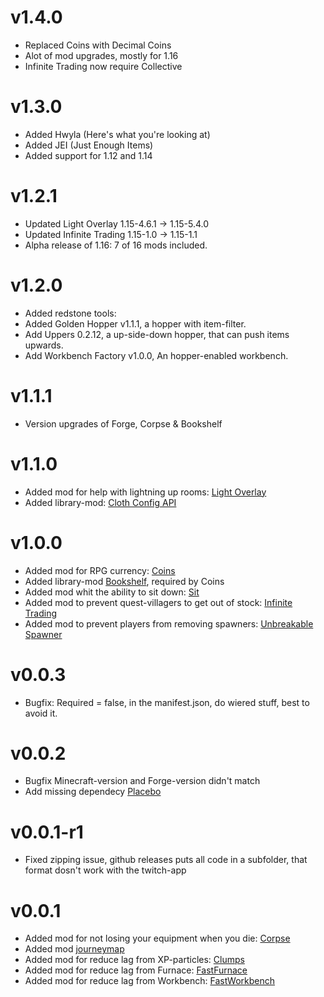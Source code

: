 v1.4.0
=======
* Replaced Coins with Decimal Coins
* Alot of mod upgrades, mostly for 1.16
* Infinite Trading now require Collective

v1.3.0
========
* Added Hwyla (Here's what you're looking at)
* Added JEI (Just Enough Items)
* Added support for 1.12 and 1.14

v1.2.1
=========
* Updated Light Overlay 1.15-4.6.1 -> 1.15-5.4.0
* Updated Infinite Trading 1.15-1.0 -> 1.15-1.1
* Alpha release of 1.16: 7 of 16 mods included.

v1.2.0
=========
* Added redstone tools:
* Added Golden Hopper v1.1.1, a hopper with item-filter.
* Add Uppers 0.2.12, a up-side-down hopper, that can push items upwards.
* Add Workbench Factory v1.0.0, An hopper-enabled workbench.

v1.1.1
=========
* Version upgrades of Forge, Corpse & Bookshelf

v1.1.0
=========
* Added mod for help with lightning up rooms: [Light Overlay](https://www.curseforge.com/minecraft/mc-mods/light-overlay)
* Added library-mod: [Cloth Config API](https://www.curseforge.com/minecraft/mc-mods/cloth-config-forge)

v1.0.0
=========
* Added mod for RPG currency: [Coins](https://www.curseforge.com/minecraft/mc-mods/coins-je)
* Added library-mod [Bookshelf](https://www.curseforge.com/minecraft/mc-mods/bookshelf), required by Coins
* Added mod whit the ability to sit down: [Sit](https://www.curseforge.com/minecraft/mc-mods/sit)
* Added mod to prevent quest-villagers to get out of stock: [Infinite Trading](https://www.curseforge.com/minecraft/mc-mods/infinite-trading)
* Added mod to prevent players from removing spawners: [Unbreakable Spawner](https://www.curseforge.com/minecraft/mc-mods/unbreakable-spawner)

v0.0.3
=========
* Bugfix: Required = false, in the manifest.json, do wiered stuff, best to avoid it.

v0.0.2
=========
* Bugfix Minecraft-version and Forge-version didn't match
* Add missing dependecy [Placebo](https://www.curseforge.com/minecraft/mc-mods/placebo)

v0.0.1-r1
=========
* Fixed zipping issue, github releases puts all code in a subfolder, that format dosn't work with the twitch-app

v0.0.1
=========
* Added mod for not losing your equipment when you die: [Corpse](https://www.curseforge.com/minecraft/mc-mods/corpse)
* Added mod [journeymap](https://www.curseforge.com/minecraft/mc-mods/journeymap)
* Added mod for reduce lag from XP-particles: [Clumps](https://www.curseforge.com/minecraft/mc-mods/clumps)
* Added mod for reduce lag from Furnace: [FastFurnace](https://www.curseforge.com/minecraft/mc-mods/fastfurnace)
* Added mod for reduce lag from Workbench: [FastWorkbench](https://www.curseforge.com/minecraft/mc-mods/fastworkbench)

